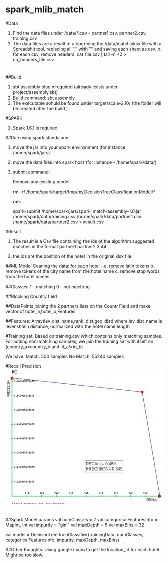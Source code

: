 # spark_mlib_match

#Data
1. Find the data files under /data/*.csv   - partner1.csv, partner2.csv, training.csv 
2. The data files are a result of 
	a.openning the /data/match.xksx file with a Spreadshit tool, replacing all "," with ""
		and saving each sheet as csv.
	b. for each csv, remove headers: cat file.csv | tail -n +2 > no_headers_file.csv	

#
##Build
1. sbt assembly plugin required (already exists under project/assembly.sbt)
2. Build command:  sbt assembly
3. The executable sohuld be found under target/scala-2.10/  (the folder will be created after the build ) 


#SPARK
1. Spark 1.6.1 is required

##Run using spark standalone
1. move the jar into your spark environment  (for instance /home/spark/jars)
2. move the data files into spark host  (for instance - /home/spark/data/)
3. submit command:

	Remove any existing model:

	rm -rf  /home/spark/target/tmp/myDecisionTreeClassificationModel/*

	run:

	spark-submit  /home/spark/jars/spark_match-assembly-1.0.jar  /home/spark/data/training.csv  /home/spark/data/partner1.csv  /home/spark/data/partner2.csv  > result.csv

#Result
1. The result is a Csv file containing the ids of the algorithm suggested matches in the format
  partner1  partner2
  	3             44

 2. the ids are the position of the hotel in the original xlsx file 
	
##ML Model
Ceaning the data: for each hotel  - 
	a. remove latin tokens
	b. remove tokens of the city name from the hotel name
	c. remove stop words from the hotel names 

##Classes: 
1 - matching
0 - not maching

##Blocking
Country field

##DataPoints
joining the 2 partners lists on the Countr Field and make vector of hotel_a,hotel_b,Features 

##Features:
Array(lev_dist_name,rank_dist,geo_dist)
where lev_dist_name is levenshtein distance, normalized with the hotel name length

#Training set:
Based on training.csv which contains only matching samples.
For adding non-matching samples, we join the training set with itself on
(country_a=country_b and id_a!=id_b) 

We have:
Match: 500 samples
No Match: 55240 samples

#Recall Precision
![alt tag](https://github.com/moscovig/spark_mlib_match/blob/master/rc_plot.jpeg)

#
##Spark Model params
val numClasses = 2
val categoricalFeaturesInfo = Map[Int, Int](2->6)
val impurity = "gini"
val maxDepth = 5
val maxBins = 32

val model = DecisionTree.trainClassifier(trainingData, numClasses, categoricalFeaturesInfo,
impurity, maxDepth, maxBins)


##Other thoughts:
Using google maps to get the location_id for each hotel. Might be too slow.

